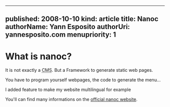 -----
published: 2008-10-10
kind: article
title: Nanoc
authorName: Yann Esposito
authorUri: yannesposito.com
menupriority: 1
-----

What is nanoc?
=============================================

It is not exactly a 
<abbr title="Content Management System">CMS</abbr>.
But a Framework to generate static web pages.

You have to program yourself webpages, the code
to generate the menu...

I added feature to make my website multilingual for example

You'll can find many informations on the
[official nanoc website](http://nanoc.stoneship.org).

